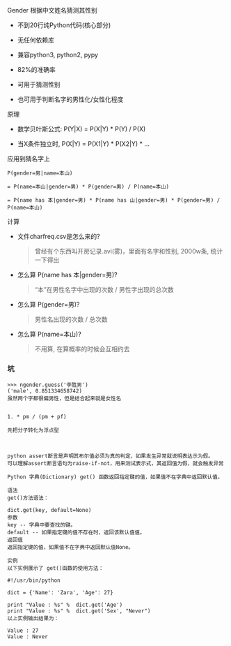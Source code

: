 

Gender
根据中文姓名猜测其性别

 * 不到20行纯Python代码(核心部分)

 * 无任何依赖库

 * 兼容python3, python2, pypy

 * 82%的准确率

 * 可用于猜测性别

 * 也可用于判断名字的男性化/女性化程度





原理

 * 数学贝叶斯公式: P(Y|X) = P(X|Y) * P(Y) / P(X)

 * 当X条件独立时, P(X|Y) = P(X1|Y) * P(X2|Y) * ...

应用到猜名字上

```
P(gender=男|name=本山) 

= P(name=本山|gender=男) * P(gender=男) / P(name=本山)

= P(name has 本|gender=男) * P(name has 山|gender=男) * P(gender=男) / P(name=本山)

```

计算

 * 文件charfreq.csv是怎么来的?

   >曾经有个东西叫开房记录.avi(雾)，里面有名字和性别, 2000w条, 统计一下得出

 * 怎么算 P(name has 本|gender=男)?

   >“本”在男性名字中出现的次数 / 男性字出现的总次数

 * 怎么算 P(gender=男)?

   >男性名出现的次数 / 总次数

 * 怎么算 P(name=本山)?

   >不用算, 在算概率的时候会互相约去

### 坑

```
>>> ngender.guess('李胜男')
('male', 0.851334658742)
虽然两个字都很偏男性，但是结合起来就是女性名
```


```

1. * pm / (pm + pf)

先把分子转化为浮点型



python assert断言是声明其布尔值必须为真的判定，如果发生异常就说明表达示为假。
可以理解assert断言语句为raise-if-not，用来测试表示式，其返回值为假，就会触发异常

```


```
Python 字典(Dictionary) get() 函数返回指定键的值，如果值不在字典中返回默认值。

语法
get()方法语法：

dict.get(key, default=None)
参数
key -- 字典中要查找的键。
default -- 如果指定键的值不存在时，返回该默认值值。
返回值
返回指定键的值，如果值不在字典中返回默认值None。

实例
以下实例展示了 get()函数的使用方法：

#!/usr/bin/python

dict = {'Name': 'Zara', 'Age': 27}

print "Value : %s" %  dict.get('Age')
print "Value : %s" %  dict.get('Sex', "Never")
以上实例输出结果为：

Value : 27
Value : Never
```